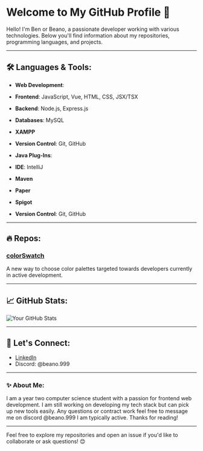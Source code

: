 # Welcome to My GitHub Profile 👋

Hello! I'm Ben or Beano, a passionate developer working with various technologies. Below you'll find information about my repositories, programming languages, and projects.

---

## 🛠️ Languages & Tools:


- **Web Development**:
- **Frontend**: JavaScript, Vue, HTML, CSS, JSX/TSX
- **Backend**: Node.js, Express.js
- **Databases**: MySQL
- **XAMPP**
- **Version Control**: Git, GitHub

- **Java Plug-Ins**:
- **IDE**: IntelliJ
- **Maven**
- **Paper**
- **Spigot**
- **Version Control**: Git, GitHub

---

## 🔥 Repos:

### [colorSwatch](https://github.com/beano999/colorSwatch)
A new way to choose color palettes targeted towards developers currently in active development.

---

## 📈 GitHub Stats:

![Your GitHub Stats](https://github-readme-stats.vercel.app/api?username=beano999&show_icons=true&hide_title=true)

---

## 💬 Let's Connect:

- [LinkedIn](https://www.linkedin.com/in/ben-wartman-013659299/)
- Discord: @beano.999

---

### ✨ About Me:

I am a year two computer science student with a passion for frontend web development. I am still working on developing my tech stack but can pick up new tools easily. Any questions or contract work feel free to message me on discord @beano.999 I am typically active. Thanks for reading!

---

Feel free to explore my repositories and open an issue if you'd like to collaborate or ask questions! 😊

